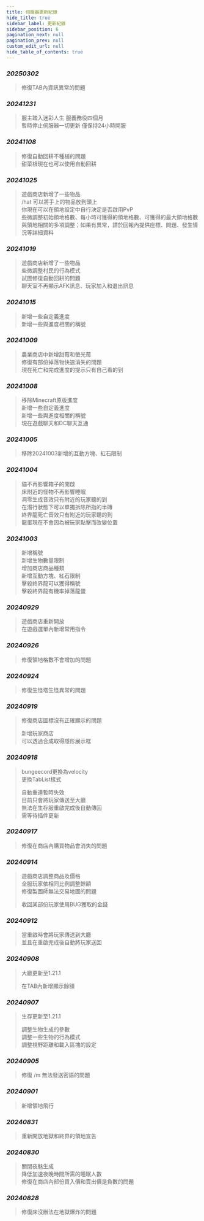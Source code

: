 ```yaml
---
title: 伺服器更新紀錄
hide_title: true
sidebar_label: 更新紀錄
sidebar_position: 6
pagination_next: null
pagination_prev: null
custom_edit_url: null
hide_table_of_contents: true
---
```


### *20250302*
> 修復TAB內資訊異常的問題

### *20241231*
> 服主踏入迷彩人生 服義務役四個月  
> 暫時停止伺服器一切更新 僅保持24小時開服

### *20241108*
> 修復自動回耕不種植的問題  
> 甜菜根現在也可以使用自動回耕

### *20241025*
> 遊戲商店新增了一些物品  
> /hat 可以將手上的物品放到頭上  
> 你現在可以在領地設定中自行決定是否啟用PvP  
> 些微調整初始領地格數、每小時可獲得的領地格數、可獲得的最大領地格數  
> 與領地相關的多項調整；如果有異常，請於回報內提供座標、問題、發生情況等詳細資料

### *20241019*
> 遊戲商店新增了一些物品  
> 些微調整村民的行為模式  
> 試圖修復自動回耕的問題  
> 聊天室不再顯示AFK訊息、玩家加入和退出訊息

### *20241015*
> 新增一些自定義進度  
> 新增一些與進度相關的稱號

### *20241009*
> 農業商店中新增甜莓和螢光莓  
> 修復有部份掉落物快速消失的問題  
> 現在死亡和完成進度的提示只有自己看的到

### *20241008*
> 移除Minecraft原版進度  
> 新增一些自定義進度  
> 新增一些與進度相關的稱號  
> 現在遊戲聊天和DC聊天互通

### *20241005*
> 移除20241003新增的互動方塊、紅石限制

### *20241004*
> 貓不再影響箱子的開啟  
> 床附近的怪物不再影響睡眠  
> 凋零生成音效只有附近的玩家聽的到  
> 在潛行狀態下可以單獨拆除所指的半磚  
> 終界龍死亡音效只有附近的玩家聽的到  
> 龍蛋現在不會因為被玩家點擊而改變位置

### *20241003*
> 新增稱號  
> 新增生物數量限制  
> 增加商店商品種類  
> 新增互動方塊、紅石限制  
> 擊殺終界龍可以獲得稱號  
> 擊殺終界龍有機率掉落龍蛋

### *20240929*
> 遊戲商店重新開放  
> 在遊戲選單內新增常用指令

### *20240926*
> 修復領地格數不會增加的問題

### *20240924*
> 修復生怪塔生怪異常的問題

### *20240919*
> 修復商店圖標沒有正確顯示的問題
> 
> 新增玩家商店  
> 可以透過合成取得隱形展示框

### *20240918*
> bungeecord更換為velocity  
> 更換TabList樣式
> 
> 自動重連暫時失效  
> 目前只會將玩家傳送至大廳  
> 無法在生存服重啟完成後自動傳回  
> 需等待插件更新

### *20240917*
> 修復在商店內購買物品會消失的問題

### *20240914*
> 遊戲商店調整商品及價格  
> 全服玩家依相同比例調整餘額  
> 修復製圖師無法交易地圖的問題  
> 
> 收回某部份玩家使用BUG獲取的金錢

### *20240912*
> 當重啟時會將玩家傳送到大廳  
> 並且在重啟完成後自動將玩家送回

### *20240908*
> 大廳更新至1.21.1
> 
> 在TAB內新增顯示餘額

### *20240907*
> 生存更新至1.21.1
> 
> 調整生物生成的參數  
> 調整一些生物的行為模式  
> 調整視野距離和載入區塊的設定

### *20240905*
> 修復 /m 無法發送密語的問題

### *20240901*
> 新增領地飛行

### *20240831*
> 重新開放地獄和終界的領地宣告

### *20240830*
> 關閉夜魅生成  
> 降低加速夜晚時間所需的睡眠人數  
> 修復在商店內部份買入價和賣出價是負數的問題

### *20240828*
> 修復床沒辦法在地獄爆炸的問題
